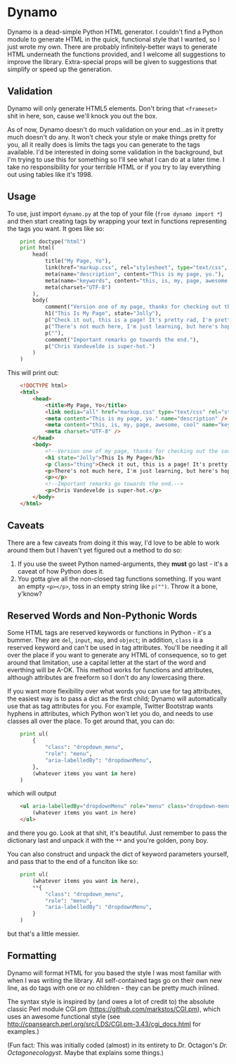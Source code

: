 Dynamo
======

Dynamo is a dead-simple Python HTML generator. I couldn't find a Python module
to generate HTML in the quick, functional style that I wanted, so I just wrote
my own. There are probably infinitely-better ways to generate HTML underneath
the functions provided, and I welcome all suggestions to improve the library.
Extra-special props will be given to suggestions that simplify or speed up the
generation.

Validation
----------
Dynamo will only generate HTML5 elements. Don't bring that `<frameset>` shit in
here, son, cause we'll knock you out the box.

As of now, Dynamo doesn't do much validation on your end...as in it pretty much
doesn't do any. It won't check your style or make things pretty for you, all it
really does is limits the tags you can generate to the tags available. I'd be
interested in doing some validation in the background, but I'm trying to use
this for something so I'll see what I can do at a later time. I take no
responsibility for your terrible HTML or if you try to lay everything out using
tables like it's 1998.

Usage
-----
To use, just import `dynamo.py` at the top of your file (`from dynamo import *`)
and then start creating tags by wrapping your text in functions representing the
tags you want. It goes like so:

```python
    print doctype("html")
    print html(
        head(
            title("My Page, Yo"),
            link(href="markup.css", rel="stylesheet", type="text/css", media="all"),
            meta(name="description", content="This is my page, yo."),
            meta(name="keywords", content="this, is, my, page, awesome, cool"),
            meta(charset="UTF-8")
        ),
        body(
            comment("Version one of my page, thanks for checking out the source."),
            h1("This Is My Page", state="Jolly"),
            p("Check it out, this is a page! It's pretty rad, I'm pretty proud of it, to be honest. I hope you like it!", Class="thing"),
            p("There's not much here, I'm just learning, but here's hoping more will come."),
            p(""),
            comment("Important remarks go towards the end."),
            p("Chris Vandevelde is super-hot.")
        )
    )
```

This will print out:

```html
    <!DOCTYPE html>
    <html>
        <head>
            <title>My Page, Yo</title>
            <link media="all" href="markup.css" type="text/css" rel="stylesheet" />
            <meta content="This is my page, yo." name="description" />
            <meta content="this, is, my, page, awesome, cool" name="keywords" />
            <meta charset="UTF-8" />
        </head>
        <body>
            <!--Version one of my page, thanks for checking out the source.-->
            <h1 state="Jolly">This Is My Page</h1>
            <p Class="thing">Check it out, this is a page! It's pretty rad, I'm pretty proud of it, to be honest. I hope you like it!</p>
            <p>There's not much here, I'm just learning, but here's hoping more will come.</p>
            <p></p>
            <!--Important remarks go towards the end.-->
            <p>Chris Vandevelde is super-hot.</p>
        </body>
    </html>
```

Caveats
-------
There are a few caveats from doing it this way, I'd love to be able to work
around them but I haven't yet figured out a method to do so:

1. If you use the sweet Python named-arguments, they **must** go last - it's a
caveat of how Python does it.
2. You gotta give all the non-closed tag functions something. If you want an
empty `<p></p>`, toss in an empty string like `p("")`. Throw it a bone, y'know?

Reserved Words and Non-Pythonic Words
-------------------------------------
Some HTML tags are reserved keywords or functions in Python - it's a bummer.
They are `del`, `input`, `map`, and `object`; in addition, `class` is a reserved
keyword and can't be used in tag attributes. You'll be needing it all over the
place if you want to generate any HTML of consequence, so to get around that
limitation, use a capital letter at the start of the word and everthing will be
A-OK. This method works for functions and attributes, although attributes are
freeform so I don't do any lowercasing there.

If you want more flexibility over what words you can use for tag attributes, the
easiest way is to pass a dict as the first child; Dynamo will automatically
use that as tag attributes for you. For example, Twitter Bootstrap wants hyphens
in attributes, which Python won't let you do, and needs to use classes all over
the place. To get around that, you can do:

```python
    print ul(
        {
            "class": "dropdown_menu",
            "role": "menu",
            "aria-labelledBy": "dropdownMenu",
        },
        (whatever items you want in here)
    )
```

which will output

```html
    <ul aria-labelledBy="dropdownMenu" role="menu" class="dropdown-menu">
        (whatever items you want in here)
    </ul>
```

and there you go. Look at that shit, it's beautiful. Just remember to pass the
dictionary last and unpack it with the `**` and you're golden, pony boy.

You can also construct and unpack the dict of keyword parameters yourself, and
pass that to the end of a funciton like so:

```python
    print ul(
        (whatever items you want in here),
        **{
            "class": "dropdown_menu",
            "role": "menu",
            "aria-labelledBy": "dropdownMenu",
        }
    )
```

but that's a little messier.

Formatting
----------
Dynamo will format HTML for you based the style I was most familiar with when I
was writing the library. All self-contained tags go on their own new line, as
do tags with one or no children - they can be pretty much inlined.

The syntax style is inspired by (and owes a lot of credit to) the absolute
classic Perl module CGI.pm (https://github.com/markstos/CGI.pm), which uses an
awesome functional style
(see http://cpansearch.perl.org/src/LDS/CGI.pm-3.43/cgi_docs.html for examples.)

(Fun fact: This was initially coded (almost) in its entirety to Dr. Octagon's
*Dr. Octagonecologyst*. Maybe that explains some things.)
